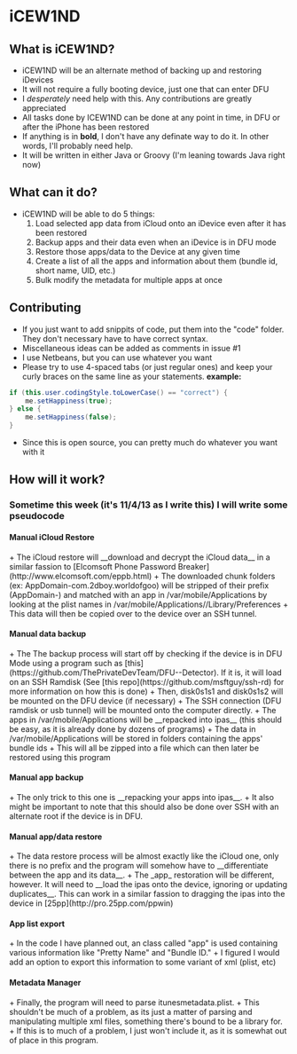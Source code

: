 iCEW1ND
=======

What is iCEW1ND?
----------------

+ iCEW1ND will be an alternate method of backing up and restoring iDevices
+ It will not require a fully booting device, just one that can enter DFU
+ I _desperately_ need help with this. Any contributions are greatly appreciated
+ All tasks done by ICEW1ND can be done at any point in time, in DFU or after the iPhone has been restored
+ If anything is in __bold__, I don't have any definate way to do it. In other words, I'll probably need help.
+ It will be written in either Java or Groovy (I'm leaning towards Java right now)

What can it do?
---------------

+ iCEW1ND will be able to do 5 things:
  1. Load selected app data from iCloud onto an iDevice even after it has been restored
  2. Backup apps and their data even when an iDevice is in DFU mode
  3. Restore those apps/data to the Device at any given time
  4. Create a list of all the apps and information about them (bundle id, short name, UID, etc.)
  5. Bulk modify the metadata for multiple apps at once

Contributing
------------

+ If you just want to add snippits of code, put them into the "code" folder. They don't necessary have to have correct syntax.
+ Miscellaneous ideas can be added as comments in issue #1
+ I use Netbeans, but you can use whatever you want
+ Please try to use 4-spaced tabs (or just regular ones) and keep your curly braces on the same line as your statements. __example:__

```Java
if (this.user.codingStyle.toLowerCase() == "correct") {
    me.setHappiness(true);
} else {
    me.setHappiness(false);
}
```
+ Since this is open source, you can pretty much do whatever you want with it

How will it work?
-----------------

<h3>Sometime this week (it's 11/4/13 as I write this) I will write some pseudocode</h3>

<h4>Manual iCloud Restore</h4>
+ The iCloud restore will __download and decrypt the iCloud data__ in a similar fassion to [Elcomsoft Phone Password Breaker](http://www.elcomsoft.com/eppb.html)
+ The downloaded chunk folders (ex: AppDomain-com.2dboy.worldofgoo) will be stripped of their prefix (AppDomain-) and matched with an app in /var/mobile/Applications by looking at the plist names in /var/mobile/Applications/<UID>/Library/Preferences
+ This data will then be copied over to the device over an SSH tunnel.

<h4>Manual data backup</h4>
+ The The backup process will start off by checking if the device is in DFU Mode using a program such as [this](https://github.com/ThePrivateDevTeam/DFU--Detector). If it is, it will load on an SSH Ramdisk (See [this repo](https://github.com/msftguy/ssh-rd) for more information on how this is done)
+ Then, disk0s1s1 and disk0s1s2 will be mounted on the DFU device (if necessary)
+ The SSH connection (DFU ramdisk or usb tunnel) will be mounted onto the computer directly.
+ The apps in /var/mobile/Applications will be __repacked into ipas__ (this should be easy, as it is already done by dozens of programs)
+ The data in /var/mobile/Applications will be stored in folders containing the apps' bundle ids
+ This will all be zipped into a file which can then later be restored using this program

<h4>Manual app backup</h4>
+ The only trick to this one is __repacking your apps into ipas__.
+ It also might be important to note that this should also be done over SSH with an alternate root if the device is in DFU.

<h4>Manual app/data restore</h4>
+ The data restore process will be almost exactly like the iCloud one, only there is no prefix and the program will somehow have to __differentiate between the app and its data__.
+ The _app_ restoration will be different, however. It will need to __load the ipas onto the device, ignoring or updating duplicates__. This can work in a similar fassion to dragging the ipas into the device in [25pp](http://pro.25pp.com/ppwin)

<h4>App list export</h4>
+ In the code I have planned out, an class called "app" is used containing various information like "Pretty Name" and "Bundle ID."
+ I figured I would add an option to export this information to some variant of xml (plist, etc)

<h4>Metadata Manager</h4>
+ Finally, the program will need to parse itunesmetadata.plist.
+ This shouldn't be much of a problem, as its just a matter of parsing and manipulating multiple xml files, something there's bound to be a library for.
+ If this is to much of a problem, I just won't include it, as it is somewhat out of place in this program.
